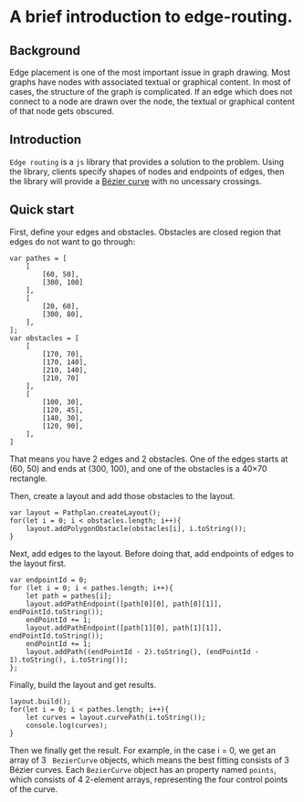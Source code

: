 # A brief introduction to edge-routing.

## Background
Edge placement is one of the most important issue in graph drawing. Most graphs have nodes with associated textual or graphical content. In most of cases, the structure of the graph is complicated. If an edge which does not connect to a node are drawn over the node, the textual or graphical content of that node gets obscured.

## Introduction
`Edge routing` is a `js` library that provides a solution to the problem. Using the library, clients specify shapes of nodes and endpoints of edges, then the library will provide a <a href="https://en.wikipedia.org/wiki/B%C3%A9zier_curve">Bézier curve</a> with no uncessary crossings.

## Quick start
First, define your edges and obstacles. Obstacles are closed region that edges do not want to go through: 

    var pathes = [
        [
            [60, 50],
            [300, 100]
        ],
        [
            [20, 60],
            [300, 80],
        ],
    ];
    var obstacles = [
        [
            [170, 70],
            [170, 140],
            [210, 140],
            [210, 70]
        ],
        [
            [100, 30],
            [120, 45],
            [140, 30],
            [120, 90],
        ],
    ]
That means you have 2 edges and 2 obstacles. One of the edges starts at (60, 50) and ends at (300, 100), and one of the obstacles is a 40&times;70 rectangle.

Then, create a layout and add those obstacles to the layout.

    var layout = Pathplan.createLayout();
    for(let i = 0; i < obstacles.length; i++){
        layout.addPolygonObstacle(obstacles[i], i.toString());
    }
Next, add edges to the layout. Before doing that, add endpoints of edges to the layout first.

    var endpointId = 0;
    for (let i = 0; i < pathes.length; i++){
        let path = pathes[i];
        layout.addPathEndpoint([path[0][0], path[0][1]], endPointId.toString());
        endPointId += 1;
        layout.addPathEndpoint([path[1][0], path[1][1]], endPointId.toString());
        endPointId += 1;
        layout.addPath((endPointId - 2).toString(), (endPointId - 1).toString(), i.toString());
    };
Finally, build the layout and get results.

    layout.build();
    for(let i = 0; i < pathes.length; i++){
        let curves = layout.curvePath(i.toString());
        console.log(curves);
    }
Then we finally get the result. For example, in the case i = 0, we get an array of 3 ` BezierCurve` objects, which means the best fitting consists of 3 Bézier curves. Each `BezierCurve` object has an property named `points`, which consists of 4 2-element arrays, representing the four control points of the curve.
